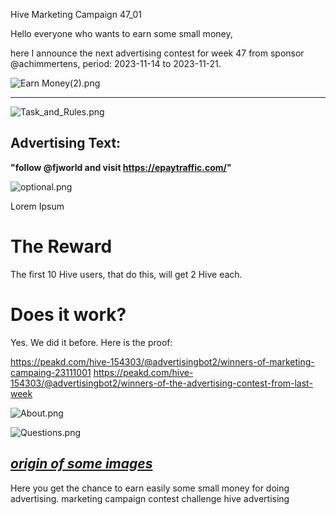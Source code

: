 Hive Marketing Campaign 47_01

Hello everyone who wants to earn some small money,

here I announce the next advertising contest for week 47 from sponsor @achimmertens, period: 2023-11-14 to 2023-11-21.

![Earn Money(2).png](https://files.peakd.com/file/peakd-hive/achimmertens/AKAr2pK3Nw7DhpREEcx2yQ1dSe3BQ4KKDFLKAWjNL9Ni952afaaKuqX68gTapsB.png)

---

![Task_and_Rules.png](https://files.peakd.com/file/peakd-hive/achimmertens/AKe5wHrNamDx6RNtvzvqhB4qwg2qhZTGoEtwSPhfsuwSEJhTjSajgbDFC77j8pa.png)

## Advertising Text:
**"follow @fjworld and visit https://epaytraffic.com/"**

![optional.png](https://files.peakd.com/file/peakd-hive/achimmertens/AKtSxwA38nJdyUdmvhncNmy6tW8CtYvXAw982Fh8BvMuxYgstc1eESWrwkNtsYn.png)

Lorem Ipsum


# The Reward

The first 10 Hive users, that do this, will get 2 Hive each.


# Does it work?
Yes. We did it before. Here is the proof:

https://peakd.com/hive-154303/@advertisingbot2/winners-of-marketing-campaing-23111001
https://peakd.com/hive-154303/@advertisingbot2/winners-of-the-advertising-contest-from-last-week


![About.png](https://files.peakd.com/file/peakd-hive/achimmertens/AK299d4UG9ZMVqmPCk4bNmimT7nsX7e97oF5X92S4LFjZbapekr19HWa8BGonQF.png)


![Questions.png](https://files.peakd.com/file/peakd-hive/achimmertens/AKKRqJt1qnuNodPEACGiuC9iauEfvSWwo3w9ACbwELDzPg5VpvwJCsfsA8ptwYH.png)

*[origin of some images](https://photofunia.com/)*
---


Here you get the chance to earn easily some small money for doing advertising.
marketing campaign contest challenge hive advertising